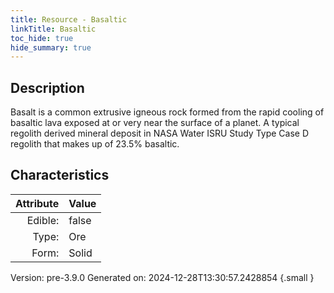 ```yaml
---
title: Resource - Basaltic
linkTitle: Basaltic
toc_hide: true
hide_summary: true
---
```


## Description
 &#10;&#9;&#9;Basalt is a common extrusive igneous rock formed from the rapid cooling&#10;&#9;&#9;of basaltic lava exposed at or very near the surface of a planet. A typical regolith derived mineral deposit&#10;&#9;&#9;in NASA Water ISRU Study Type Case D regolith that makes up of 23.5% basaltic. 

## Characteristics

| Attribute      | Value |
|--------:|:------|
|Edible:|false|
|Type:|Ore|
|Form:|Solid|
 



    

Version: pre-3.9.0 Generated on: 2024-12-28T13:30:57.2428854
{.small }
